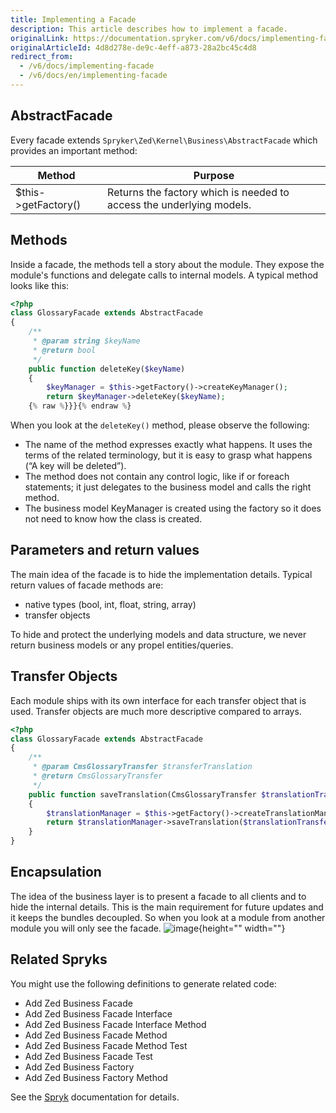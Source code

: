 ```yaml
---
title: Implementing a Facade
description: This article describes how to implement a facade.
originalLink: https://documentation.spryker.com/v6/docs/implementing-facade
originalArticleId: 4d8d278e-de9c-4eff-a873-28a2bc45c4d8
redirect_from:
  - /v6/docs/implementing-facade
  - /v6/docs/en/implementing-facade
---
```


## AbstractFacade

Every facade extends `Spryker\Zed\Kernel\Business\AbstractFacade` which provides an important method:

| Method              | Purpose                                                      |
| ------------------- | ------------------------------------------------------------ |
| $this->getFactory() | Returns the factory which is needed to access the underlying models. |

## Methods

Inside a facade, the methods tell a story about the module. They expose the module's functions and delegate calls to internal models. A typical method looks like this:

```php
<?php
class GlossaryFacade extends AbstractFacade
{
    /**
     * @param string $keyName
     * @return bool
     */
    public function deleteKey($keyName)
    {
        $keyManager = $this->getFactory()->createKeyManager();
        return $keyManager->deleteKey($keyName);
    {% raw %}}}{% endraw %}
```



When you look at the `deleteKey()` method, please observe the following:

* The name of the method expresses exactly what happens. It uses the terms of the related terminology, but it is easy to grasp what happens (“A key will be deleted”).
* The method does not contain any control logic, like if or foreach statements; it just delegates to the business model and calls the right method.
* The business model KeyManager is created using the factory so it does not need to know how the class is created.

## Parameters and return values

The main idea of the facade is to hide the implementation details. Typical return values of facade methods are:

* native types (bool, int, float, string, array)
* transfer objects

To hide and protect the underlying models and data structure, we never return business models or any propel entities/queries.

## Transfer Objects

Each module ships with its own interface for each transfer object that is used. Transfer objects are much more descriptive compared to arrays.

```php
<?php
class GlossaryFacade extends AbstractFacade
{
    /**
     * @param CmsGlossaryTransfer $transferTranslation
     * @return CmsGlossaryTransfer
     */
    public function saveTranslation(CmsGlossaryTransfer $translationTransfer)
    {
        $translationManager = $this->getFactory()->createTranslationManager();
        return $translationManager->saveTranslation($translationTransfer);
    }
}
```

## Encapsulation

The idea of the business layer is to present a facade to all clients and to hide the internal details. This is the main requirement for future updates and it keeps the bundles decoupled. So when you look at a module from another module you will only see the facade.
![image](https://spryker.s3.eu-central-1.amazonaws.com/docs/Developer+Guide/Zed/Business+Layer/How+to+Implement+a+Facade/facade-as-internal-api.png){height="" width=""}

## Related Spryks

You might use the following definitions to generate related code:

* Add Zed Business Facade
* Add Zed Business Facade Interface
* Add Zed Business Facade Interface Method
* Add Zed Business Facade Method
* Add Zed Business Facade Method Test
* Add Zed Business Facade Test
* Add Zed Business Factory
* Add Zed Business Factory Method

See the [Spryk](/docs/scos/dev/sdk/202009.0/development-tools/spryk-code-generator.html) documentation for details.

